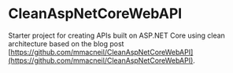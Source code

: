 # CleanAspNetCoreWebAPI
Starter project for creating APIs built on ASP.NET Core using clean architecture based on the blog post [https://github.com/mmacneil/CleanAspNetCoreWebAPI](https://github.com/mmacneil/CleanAspNetCoreWebAPI).
